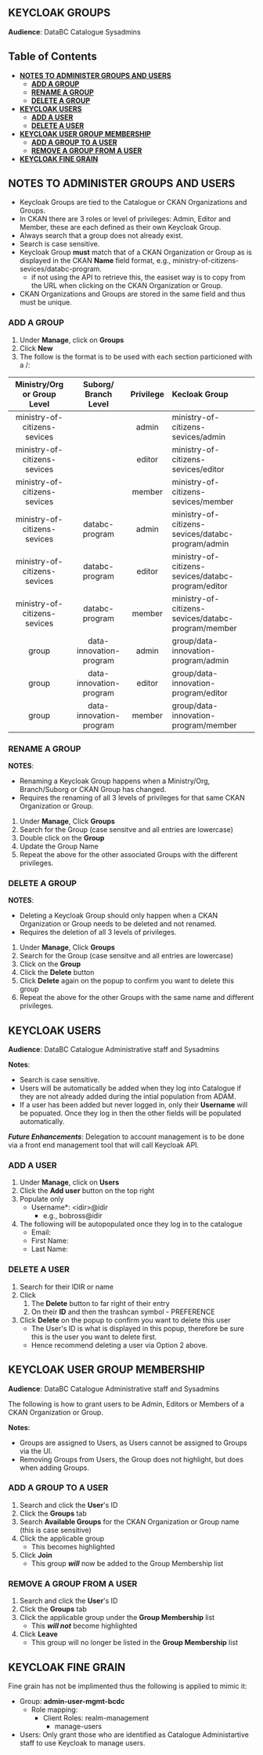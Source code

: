 ## KEYCLOAK GROUPS
**Audience**: DataBC Catalogue Sysadmins

## Table of Contents
+ [**NOTES TO ADMINISTER GROUPS AND USERS**](#notes-to-administer-groups-and-users)
   + [**ADD A GROUP**](#add-a-group)
   + [**RENAME A GROUP**](#rename-a-group)
   + [**DELETE A GROUP**](#delete-a-group)
+ [**KEYCLOAK USERS**](#keycloak-users)
   + [**ADD A USER**](#add-a-user)
   + [**DELETE A USER**](#delete-a-user)
+ [**KEYCLOAK USER GROUP MEMBERSHIP**](#keycloak-user-group-membership)
   + [**ADD A GROUP TO A USER**](#add-a-group-to-a-user)
   + [**REMOVE A GROUP FROM A USER**](#remove-a-group-from-a-user)
+ [**KEYCLOAK FINE GRAIN**](#keycloak-fine-grain)

## NOTES TO ADMINISTER GROUPS AND USERS
+ Keycloak Groups are tied to the Catalogue or CKAN Organizations and Groups.
+ In CKAN there are 3 roles or level of privileges: Admin, Editor and Member, these are each defined as their own Keycloak Group.
+ Always search that a group does not already exist.
+ Search is case sensitive.
+ Keycloak Group **must** match that of a CKAN Organization or Group as is displayed in the CKAN **Name** field format, e.g., ministry-of-citizens-sevices/databc-program.
    - if not using the API to retrieve this, the easiset way is to copy from the URL when clicking on the CKAN Organization or Group.
+ CKAN Organizations and Groups are stored in the same field and thus must be unique.


### ADD A GROUP
1. Under **Manage**, click on **Groups** 
1. Click **New** 
1. The follow is the format is to be used with each section particioned with a /:

|Ministry/Org or Group Level|Suborg/ Branch Level|Privilege|Kecloak Group|
|:---:|:---:|:---:|:---|
|ministry-of-citizens-sevices| |admin|ministry-of-citizens-sevices/admin|
|ministry-of-citizens-sevices| |editor|ministry-of-citizens-sevices/editor|
|ministry-of-citizens-sevices| |member|ministry-of-citizens-sevices/member|
|ministry-of-citizens-sevices|databc-program|admin|ministry-of-citizens-sevices/databc-program/admin|
|ministry-of-citizens-sevices|databc-program|editor|ministry-of-citizens-sevices/databc-program/editor|
|ministry-of-citizens-sevices|databc-program|member|ministry-of-citizens-sevices/databc-program/member|
|group|data-innovation-program|admin|group/data-innovation-program/admin|
|group|data-innovation-program|editor|group/data-innovation-program/editor|
|group|data-innovation-program|member|group/data-innovation-program/member|


### RENAME A GROUP
**NOTES**:
+ Renaming a Keycloak Group happens when a Ministry/Org, Branch/Suborg or CKAN Group has changed.
+ Requires the renaming of all 3 levels of privileges for that same CKAN Organization or Group.

1. Under **Manage**, Click **Groups**
1. Search for the Group (case sensitve and all entries are lowercase)
1. Double click on the **Group**
1. Update the Group Name
1. Repeat the above for the other associated Groups with the different privileges.

### DELETE A GROUP
**NOTES**:
+ Deleting a Keycloak Group should only happen when a CKAN Organization or Group needs to be deleted and not renamed.
+ Requires the deletion of all 3 levels of privileges.

1. Under **Manage**, Click **Groups**
1. Search for the Group (case sensitve and all entries are lowercase)
1. Click on the **Group**
1. Click the **Delete** button
1. Click **Delete** again on the popup to confirm you want to delete this group
1. Repeat the above for the other Groups with the same name and different privileges.

## KEYCLOAK USERS
**Audience**: DataBC Catalogue Administrative staff and Sysadmins

**Notes**: 
+ Search is case sensitive.
+ Users will be automatically be added when they log into Catalogue if they are not already added during the intial population from ADAM.
+ If a user has been added but never logged in, only their **Username** will be popuated. Once they log in then the other fields will be populated automatically.

**_Future Enhancements_**: Delegation to account management is to be done via a front end management tool that will call Keycloak API.
 
### ADD A USER
1. Under **Manage**, click on **Users**
1. Click the **Add user** button on the top right
1. Populate only
    - Username*: \<idir>\@idir
        - e.g., bobross@idir
1. The following will be autopopulated once they log in to the catalogue
    - Email:
    - First Name: 
    - Last Name: 
 
### DELETE A USER
1. Search for their IDIR or name
1. Click
    1. The **Delete** button to far right of their entry
    2. On their **ID** and then the trashcan symbol - PREFERENCE
1. Click **Delete** on the popup to confirm you want to delete this user
    - The User's ID is what is displayed in this popup, therefore be sure this is the user you want to delete first.
    - Hence recommend deleting a user via Option 2 above. 

## KEYCLOAK USER GROUP MEMBERSHIP
**Audience**: DataBC Catalogue Administrative staff and Sysadmins

The following is how to grant users to be Admin, Editors or Members of a CKAN Organization or Group.

**Notes**:
+ Groups are assigned to Users, as Users cannot be assigned to Groups via the UI.
+ Removing Groups from Users, the Group does not highlight, but does when adding Groups.

### ADD A GROUP TO A USER
1. Search and click  the **User**'s ID
1. Click the **Groups** tab
1. Search **Available Groups** for the CKAN Organization or Group name (this is case sensitive)
1. Click the applicable group
    - This becomes highlighted
1. Click **Join**
    - This group **_will_** now be added to the Group Membership list

### REMOVE A GROUP FROM A USER
1. Search and click  the **User**'s ID
1. Click the **Groups** tab
1. Click the applicable group under the **Group Membership** list
    - This **_will not_** become highlighted
1. Click **Leave**
    - This group will no longer be listed in the **Group Membership** list

## KEYCLOAK FINE GRAIN
Fine grain has not be implimented thus the following is applied to mimic it:

+ Group: **admin-user-mgmt-bcdc**
    + Role mapping: 
        - Client Roles: realm-management
            - manage-users 
+ Users: Only grant those who are identified as Catalogue Administartive staff to use Keycloak to manage users.
